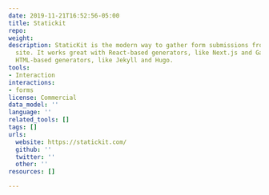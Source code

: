 ```yaml
---
date: 2019-11-21T16:52:56-05:00
title: Statickit
repo: 
weight: 
description: StaticKit is the modern way to gather form submissions from your static
  site. It works great with React-based generators, like Next.js and Gatsby, and traditional
  HTML-based generators, like Jekyll and Hugo.
tools:
- Interaction
interactions:
- forms
license: Commercial
data_model: ''
language: ''
related_tools: []
tags: []
urls:
  website: https://statickit.com/
  github: ''
  twitter: ''
  other: ''
resources: []

---
```

